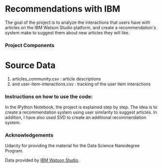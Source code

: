 # Recommendations with IBM
The goal of the project is to  analyze the interactions that users have with articles on the IBM Watson Studio platform, and create a recommendation's system make to suggest them about new articles they will like. 

### Project Components
# Source Data # 
1. articles_community.csv : article descriptions 
1. and user-item-interactions.csv : tracking of the user item interactions

### Instructions on how to use the code: 
In the IPython Notebook, the project is explained step by step. The idea is to create a recommendation system using user similarity to suggest articles. 
In addition, I have also used SVD to create an additional recommendation system. 

### Acknowledgements
 
Udacity for providing the material for the Data Science Nanodegree Program.

Data provided by [IBM Watson Studio](https://dataplatform.cloud.ibm.com/login?context=cpdaas).
